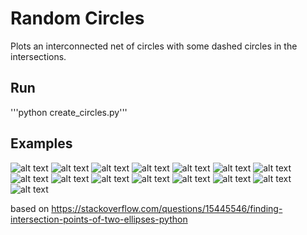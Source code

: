 
# Random Circles

Plots an interconnected net of circles with some dashed circles in the intersections.

## Run

'''python create_circles.py'''

## Examples

![alt text](0.png)
![alt text](1.png)
![alt text](2.png)
![alt text](3.png)
![alt text](4.png)
![alt text](5.png)
![alt text](6.png)
![alt text](7.png)
![alt text](8.png)
![alt text](9.png)
![alt text](10.png)
![alt text](11.png)
![alt text](12.png)
![alt text](13.png)
![alt text](14.png)


based on https://stackoverflow.com/questions/15445546/finding-intersection-points-of-two-ellipses-python

